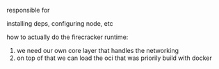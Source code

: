 responsible for

installing deps, configuring node, etc

how to actually do the firecracker runtime:

1. we need our own core layer that handles the networking
2. on top of that we can load the oci that was priorily build with docker
